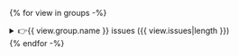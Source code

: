 {% for view in groups -%}
<details>
<summary>👉{{ view.group.name }} issues ({{ view.issues|length }})</summary>

{% for issue in view.issues -%}

| Vulnerability | Level | Data slice | Metric | Transformation | Deviation |
|---------------|-------|------------|--------|----------------|-----------|
| {{ view.group.name }} | <span style="color:{% if issue.level.value == "major" %} red {% else %} yellow {% endif %} "> {{ issue.level.value }} {% if issue.level.value == "major" %} 🔴 {% else %} 🟡 {% endif %} </span> | {{ issue.slicing_fn if issue.slicing_fn else "—" }} | {% if "metric" in issue.meta %}{{ issue.meta.metric }} = {{ issue.meta.metric_value|format_metric }}{% else %} "—" {% endif %} | {{ issue.transformation_fn if issue.transformation_fn else "—" }} | {{ issue.meta["deviation"] if "deviation" in issue.meta else "—" }} |

<details>
<summary> 🔍✨Examples</summary>
{{ issue.description }}

{% if issue.examples(3)|length %}
{{ issue.examples(issue.meta.num_examples if "num_examples" in issue.meta else 3).to_markdown(
index=not issue.meta.hide_index if "hide_index" in issue.meta
else True)|replace("\\n", "<br>")|safe }}
{% endif %}
</details>

{% endfor %}

</details>
{% endfor -%}
<br />
